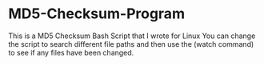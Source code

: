 # MD5-Checksum-Program
This is a MD5 Checksum Bash Script that I wrote for Linux 
You can change the script to search different file paths and then use the (watch command) to see if any files have been changed. 
